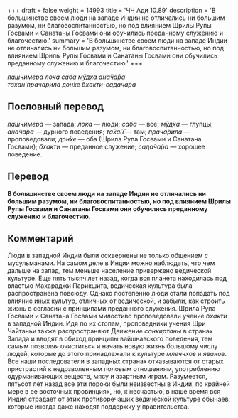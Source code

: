 +++
draft = false
weight = 14993
title = 'ЧЧ Ади 10.89'
description = 'В большинстве своем люди на западе Индии не отличались ни большим разумом, ни благовоспитанностью, но под влиянием Шрилы Рупы Госвами и Санатаны Госвами они обучились преданному служению и благочестию.'
summary = 'В большинстве своем люди на западе Индии не отличались ни большим разумом, ни благовоспитанностью, но под влиянием Шрилы Рупы Госвами и Санатаны Госвами они обучились преданному служению и благочестию.'
+++

_паш́чимера лока саба мӯд̣ха ана̄ча̄ра  
та̄ха̄н̇ прача̄рила дон̇хе бхакти-сада̄ча̄ра_

## Пословный перевод

_паш́чимера_ — запада; _лока_ — люди; _саба_ — все; _мӯд̣ха_ — глупцы; _ана̄ча̄ра_ — дурного поведения; _та̄ха̄н̇_ — там; _прача̄рила_ — проповедовали; _дон̇хе_ — оба (Шрила Рупа Госвами и Санатана Госвами); _бхакти_ — преданное служение; _сада̄ча̄ра_ — хорошее поведение.

## Перевод

**В большинстве своем люди на западе Индии не отличались ни большим разумом, ни благовоспитанностью, но под влиянием Шрилы Рупы Госвами и Санатаны Госвами они обучились преданному служению и благочестию.**

## Комментарий

Люди в западной Индии были осквернены не только общением с мусульманами. На самом деле в Индии можно наблюдать, что чем дальше на запад, тем меньше население привержено ведической культуре. Еще пять тысяч лет назад, когда вся планета находилась под властью Махараджи Парикшита, ведическая культура была распространена повсюду. Однако постепенно люди стали попадать под влияние иных культур, отличных от ведической, и забыли, как строить жизнь в согласии с принципами преданного служения. Шрила Рупа Госвами и Санатана Госвами милостиво проповедовали учение _бхакти_ в западной Индии. Идя по их стопам, проповедники учения Шри Чайтаньи также распространяют Движение _санкиртаны_ в странах Запада и вводят в обиход принципы вайшнавского поведения, тем самым позволяя очиститься и начать новую жизнь большому числу людей, которые до этого принадлежали к культуре _млеччхов_ и _яванов_. Все наши последователи в западных странах отказываются от старых пристрастий к недозволенным половым отношениям, употреблению одурманивающих веществ, мясу и азартным играм. Разумеется, пятьсот лет назад все эти пороки были неизвестны в Индии, по крайней мере в ее восточных провинциях, но, к несчастью, в наше время вся Индия страдает от этих противоречащих ведической культуре обычаев, которые иногда даже находят поддержку у правительства.
